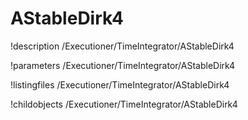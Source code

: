 <!-- MOOSE Documentation Stub: Remove this when content is added. -->

# AStableDirk4
!description /Executioner/TimeIntegrator/AStableDirk4

!parameters /Executioner/TimeIntegrator/AStableDirk4

!listingfiles /Executioner/TimeIntegrator/AStableDirk4

!childobjects /Executioner/TimeIntegrator/AStableDirk4

